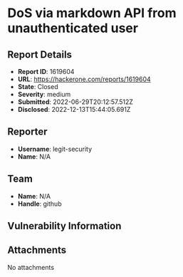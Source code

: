 # DoS via markdown API from unauthenticated user

## Report Details
- **Report ID**: 1619604
- **URL**: https://hackerone.com/reports/1619604
- **State**: Closed
- **Severity**: medium
- **Submitted**: 2022-06-29T20:12:57.512Z
- **Disclosed**: 2022-12-13T15:44:05.691Z

## Reporter
- **Username**: legit-security
- **Name**: N/A

## Team
- **Name**: N/A
- **Handle**: github

## Vulnerability Information


## Attachments
No attachments
